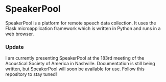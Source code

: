 # SpeakerPool
SpeakerPool is a platform for remote speech data collection. It uses the Flask microapplication framework which is written in Python and runs in a web browser.

### Update
I am currently presenting SpeakerPool at the 183rd meeting of the Acoustical Society of America in Nashville. Documentation is still being written, but SpeakerPool will soon be available for use. Follow this repository to stay tuned!

